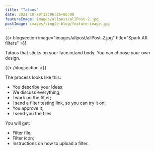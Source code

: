 ```yaml
---
title: "Tatoos"
date: 2021-10-29T13:06:26+06:00
featureImage: images/allpost/allPost-2.jpg
postImage: images/single-blog/feature-image.jpg
---
```

{{< blogsection image="images/allpost/allPost-2.jpg" title="Spark AR filters" >}}

Tatoos that sticks on your face or/and body. You can choose your own design.

{{< /blogsection >}}


The process looks like this: 

- You describe your ideas;
- We discuss everything;
- I work on the filter;
- I send a filter testing link, so you can try it on;
- You approve it;
- I send you the files.


You will get:

- Filter file;
- Filter icon;
- Instructions on how to upload a filter.


